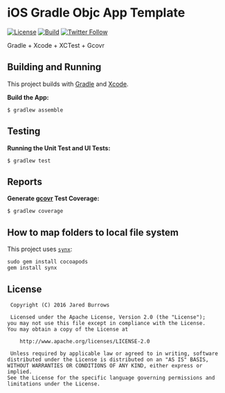 # iOS Gradle Objc App Template

[![License](https://img.shields.io/badge/License-Apache%202.0-blue.svg)](http://www.apache.org/licenses/LICENSE-2.0)
[![Build](https://github.com/jaredsburrows/ios-gradle-objc-app-template/workflows/build/badge.svg)](https://github.com/jaredsburrows/ios-gradle-objc-app-template/actions)
[![Twitter Follow](https://img.shields.io/twitter/follow/jaredsburrows.svg?style=social)](https://twitter.com/jaredsburrows)

Gradle + Xcode + XCTest + Gcovr

## Building and Running

This project builds with [Gradle](https://gradle.org/) and [Xcode](https://developer.apple.com/xcode/).

**Build the App:**

    $ gradlew assemble
   
## Testing

**Running the Unit Test and UI Tests:**

    $ gradlew test
    
## Reports

**Generate [gcovr](http://gcovr.com/) Test Coverage:**

    $ gradlew coverage

## How to map folders to local file system

This project uses [`synx`](https://github.com/venmo/synx):

    sudo gem install cocoapods
    gem install synx

## License

     Copyright (C) 2016 Jared Burrows

     Licensed under the Apache License, Version 2.0 (the "License");
    you may not use this file except in compliance with the License.
    You may obtain a copy of the License at

        http://www.apache.org/licenses/LICENSE-2.0

     Unless required by applicable law or agreed to in writing, software
    distributed under the License is distributed on an "AS IS" BASIS,
    WITHOUT WARRANTIES OR CONDITIONS OF ANY KIND, either express or implied.
    See the License for the specific language governing permissions and
    limitations under the License.
